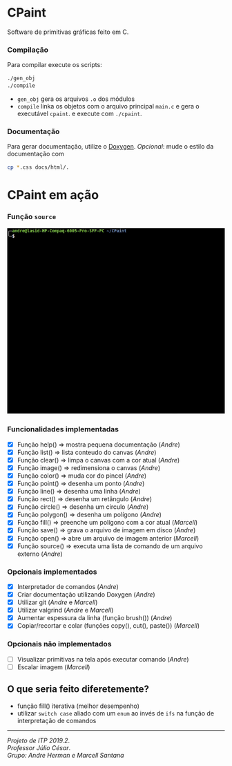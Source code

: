 # CPaint

Software de primitivas gráficas feito em C.

### Compilação
Para compilar execute os scripts:
```bash
./gen_obj
./compile
```
- `gen_obj` gera os arquivos `.o` dos módulos
- `compile` linka os objetos com o arquivo principal `main.c` e gera o executável `cpaint`.
e execute com `./cpaint`.

### Documentação
Para gerar documentação, utilize o [Doxygen](http://www.doxygen.nl/index.html).
*Opcional*: mude o estilo da documentação com
```bash
cp *.css docs/html/.
```

# CPaint em ação
### Função `source`
![](cpaint_source.gif)

### Funcionalidades implementadas
* [x] Função help()     => mostra pequena documentação  (*Andre*)
* [x] Função list()     => lista conteudo do canvas (*Andre*)
* [x] Função clear()    => limpa o canvas com a cor atual (*Andre*)
* [x] Função image()    => redimensiona o canvas (*Andre*)
* [x] Função color()    => muda cor do pincel (*Andre*)
* [x] Função point()    => desenha um ponto (*Andre*)
* [x] Função line()     => desenha uma linha (*Andre*)
* [x] Função rect()     => desenha um retângulo (*Andre*)
* [x] Função circle()   => desenha um círculo (*Andre*)
* [x] Função polygon()  => desenha um polígono (*Andre*)
* [x] Função fill()     => preenche um polígono com a cor atual (*Marcell*)
* [x] Função save()     => grava o arquivo de imagem em disco (*Andre*)
* [x] Função open()     => abre um arquivo de imagem anterior (*Marcell*)
* [x] Função source()   => executa uma lista de comando de um arquivo externo (*Andre*)

### Opcionais implementados
* [x] Interpretador de comandos (*Andre*)
* [x] Criar documentação utilizando Doxygen (*Andre*)
* [x] Utilizar git (*Andre* e *Marcell*)
* [x] Utilizar valgrind (*Andre* e *Marcell*)
* [x] Aumentar espessura da linha (função brush()) (*Andre*)
* [x] Copiar/recortar e colar (funçôes copy(), cut(), paste()) (*Marcell*)
### Opcionais não implementados
* [ ] Visualizar primitivas na tela após executar comando (*Andre*)
* [ ] Escalar imagem (*Marcell*)

## O que seria feito diferetemente?
- função fill() iterativa (melhor desempenho)
- utilizar `switch case` aliado com um `enum` ao invés de `ifs` na função de interpretação de comandos



---
*Projeto de ITP 2019.2*.  
*Professor Júlio César*.  
*Grupo: Andre Herman e Marcell Santana*
